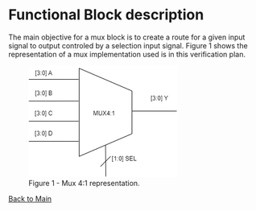 # Functional Block description

The main objective for a mux block is to create a route for a given input signal to output controled by a selection input signal. Figure 1 shows the representation of a mux implementation used is in this verification plan.


<p align="center">
    <figure>
    <img src="img_folder/mux_block.png" class="center" alt="my alt text"/>
    <figcaption>Figure 1 - Mux 4:1 representation.</figcaption>
    </figure>
</p>


[Back to Main](readme.md)